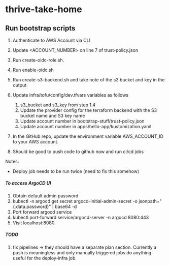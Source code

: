 # thrive-take-home

## Run bootstrap scripts
1. Authenticate to AWS Account via CLI
2. Update <ACCOUNT_NUMBER> on line 7 of trust-policy.json
3. Run create-oidc-role.sh. 
4. Run enable-oidc.sh
5. Run create-s3-backend.sh and take note of the s3 bucket and key in the output
6. Update infra/tofu/config/dev.tfvars variables as follows
   1. s3_bucket and s3_key from step 1.4
   2. Update the provider config for the terraform backend with the S3 bucket name and S3 key name 
   3. Update account number in bootstrap-stuff/trust-policy.json
   4. Update account number in apps/hello-app/kustomization.yaml
7. In the GitHub repo, update the environment variable AWS_ACCOUNT_ID to your AWS account. 

8.  Should be good to push code to github now and run ci/cd jobs


Notes:
- Deploy job needs to be run twice (need to fix this somehow)

##### To access ArgoCD UI
1. Obtain default admin password 
2. kubectl -n argocd get secret argocd-initial-admin-secret -o jsonpath="{.data.password}" | base64 -d
3. Port forward argocd service
4. kubectl port-forward service/argocd-server -n argocd 8080:443 
5. Visit localhost:8080.

##### TODO
1. fix pipelines -> they should have a separate plan section. Currently a push is meaningless and only manually triggered jobs do anything useful for the deploy-infra job.